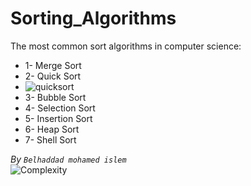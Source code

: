 # Sorting_Algorithms
The most common sort algorithms in computer science:
* 1- Merge Sort
* 2- Quick Sort
* ![quicksort](https://camo.githubusercontent.com/b5204601fba09ebd19c0db81579be91c8edf72b30837c60bbce39fc675e92dcb/68747470733a2f2f637572726963756c756d2d636f6e74656e742e73332e616d617a6f6e6177732e636f6d2f646174612d737472756374757265732d616e642d616c676f726974686d732f717569636b736f72742f717569636b5f736f72745f706172746974696f6e5f616e696d6174696f6e2e676966)
* 3- Bubble Sort
* 4- Selection Sort
* 5- Insertion Sort
* 6- Heap Sort
* 7- Shell Sort

*By `Belhaddad mohamed islem`*  
![Complexity](https://github.com/belhaddadmohamed/Sorting_Algorithms/assets/115036033/8a307f56-453f-42ab-b649-97a6c34445af)

